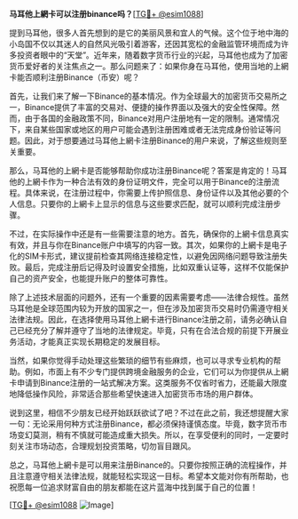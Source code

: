 **马耳他上網卡可以注册binance吗？**[[TG💪+ @esim1088](https://t.me/s/esim1088)]

提到马耳他，很多人首先想到的是它的美丽风景和宜人的气候。这个位于地中海的小岛国不仅以其迷人的自然风光吸引着游客，还因其宽松的金融监管环境而成为许多投资者眼中的“天堂”。近年来，随着数字货币行业的兴起，马耳他也成为了加密货币爱好者的关注焦点之一。那么问题来了：如果你身在马耳他，使用当地的上網卡能否顺利注册Binance（币安）呢？

首先，让我们来了解一下Binance的基本情况。作为全球最大的加密货币交易所之一，Binance提供了丰富的交易对、便捷的操作界面以及强大的安全性保障。然而，由于各国的金融政策不同，Binance对用户注册地有一定的限制。通常情况下，来自某些国家或地区的用户可能会遇到注册困难或者无法完成身份验证等问题。因此，对于想要通过马耳他上網卡注册Binance的用户来说，了解这些规则至关重要。

那么，马耳他的上網卡是否能够帮助你成功注册Binance呢？答案是肯定的！马耳他的上網卡作为一种合法有效的身份证明文件，完全可以用于Binance的注册流程。具体来说，在注册过程中，你需要上传护照信息、身份证件以及其他必要的个人信息。只要你的上網卡上显示的信息与这些要求匹配，就可以顺利完成注册步骤。

不过，在实际操作中还是有一些需要注意的地方。首先，确保你的上網卡信息真实有效，并且与你在Binance账户中填写的内容一致。其次，如果你的上網卡是电子化的SIM卡形式，建议提前检查其网络连接稳定性，以避免因网络问题导致注册失败。最后，完成注册后记得及时设置安全措施，比如双重认证等，这样不仅能保护自己的资产安全，也能提升账户的整体可靠性。

除了上述技术层面的问题外，还有一个重要的因素需要考虑——法律合规性。虽然马耳他是全球范围内较为开放的国家之一，但在涉及加密货币交易时仍需遵守相关法律法规。因此，在选择使用马耳他上網卡进行Binance注册之前，请务必确认自己已经充分了解并遵守了当地的法律规定。毕竟，只有在合法合规的前提下开展业务活动，才能真正实现长期稳定的发展目标。

当然，如果你觉得手动处理这些繁琐的细节有些麻烦，也可以寻求专业机构的帮助。例如，市面上有不少专门提供跨境金融服务的企业，它们可以为你提供从上網卡申请到Binance注册的一站式解决方案。这类服务不仅省时省力，还能最大限度地降低操作风险，非常适合那些希望快速进入加密货币市场的用户群体。

说到这里，相信不少朋友已经开始跃跃欲试了吧？不过在此之前，我还想提醒大家一句：无论采用何种方式注册Binance，都必须保持谨慎态度。毕竟，数字货币市场变幻莫测，稍有不慎就可能造成重大损失。所以，在享受便利的同时，一定要时刻关注市场动态，合理规划投资策略，切勿盲目跟风。

总之，马耳他上網卡是可以用来注册Binance的。只要你按照正确的流程操作，并且注意遵守相关法律法规，就能轻松实现这一目标。希望本文能对你有所帮助，也祝愿每一位追求财富自由的朋友都能在这片蓝海中找到属于自己的位置！

[[TG💪+ @esim1088](https://t.me/s/esim1088) ![Image](https://i.postimg.cc/4NQfJmqS/Snipaste-2025-05-13-00-14-12.png)]